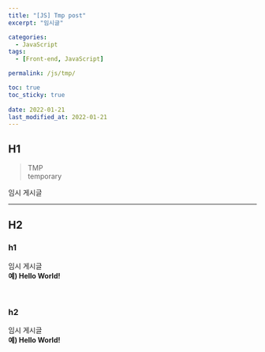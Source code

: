 ```yaml
---
title: "[JS] Tmp post"
excerpt: "임시글"

categories:
  - JavaScript
tags:
  - [Front-end, JavaScript]

permalink: /js/tmp/

toc: true
toc_sticky: true
 
date: 2022-01-21
last_modified_at: 2022-01-21
---
```


## H1

>TMP<br>
>temporary

임시 게시글

---

## H2

### h1

임시 게시글<br>
**예) Hello World!**

<br>

### h2

임시 게시글<br>
**예) Hello World!**